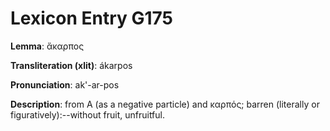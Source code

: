 # Lexicon Entry G175

**Lemma**: ἄκαρπος

**Transliteration (xlit)**: ákarpos

**Pronunciation**: ak'-ar-pos

**Description**:
from Α (as a negative particle) and καρπός; barren (literally or figuratively):--without fruit, unfruitful.
